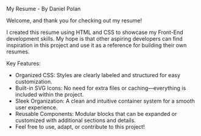My Resume - By Daniel Polan

Welcome, and thank you for checking out my resume!

I created this resume using HTML and CSS to showcase my Front-End development skills. My hope is that other aspiring developers can find inspiration in this project and use it as a reference for building their own resumes.

Key Features:
- Organized CSS: Styles are clearly labeled and structured for easy customization.
- Built-in SVG Icons: No need for extra files or caching—everything is included within the project.
- Sleek Organization: A clean and intuitive container system for a smooth user experience.
- Reusable Components: Modular blocks that can be expanded or customized with additional sections and details.
- Feel free to use, adapt, or contribute to this project!

